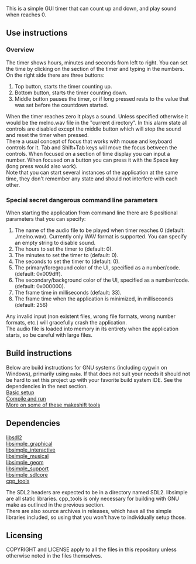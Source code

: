 This is a simple GUI timer that can count up and down, and play sound when reaches 0.

## Use instructions
### Overview
The timer shows hours, minutes and seconds from left to right. You can set the time by clicking on the section of the timer and typing in the numbers. <br />
On the right side there are three buttons:
1. Top button, starts the timer counting up.
2. Bottom button, starts the timer counting down.
3. Middle button pauses the timer, or if long pressed rests to the value that was set before the countdown started.

When the timer reaches zero it plays a sound. Unless specified otherwise it would be the melno.wav file in the "current directory". In this alarm state all controls are disabled except the middle button which will stop the sound and reset the timer when pressed.<br />
There a usual concept of focus that works with mouse and keyboard controls for it. Tab and Shift+Tab keys will move the focus between the controls. When focused on a section of time display you can input a number. When focused on a button you can press it with the Space key (long press would also work).<br />
Note that you can start several instances of the application at the same time, they don't remember any state and should not interfere with each other.

### Special secret dangerous command line parameters
When starting the application from command line there are 8 positional parameters that you can specify:
1. The name of the audio file to be played when timer reaches 0 (default: ./melno.wav). Currently only WAV format is supported. You can specify an empty string to disable sound.
2. The hours to set the timer to (default: 0).
3. The minutes to set the timer to (default: 0).
4. The seconds to set the timer to (default: 0).
5. The primary/foreground color of the UI, specified as a number/code. (default: 0x009dff).
6. The secondary/background color of the UI, specified as a number/code. (default: 0x000000).
7. The frame time in milliseconds (default: 33).
8. The frame time when the application is minimized, in milliseconds (default: 256)

Any invalid input (non existent files, wrong file formats, wrong number formats, etc.) will gracefully crash the application.<br />
The audio file is loaded into memory in its entirety when the application starts, so be careful with large files.



## Build instructions
Below are build instructions for GNU systems (including cygwin on Windows), primarily using `make`. If that does not suit your needs it should not be hard to set this project up with your favorite build system IDE. See the dependencies in the next section. <br />
[Basic setup](docs/1_basic_setup.md) <br />
[Compile and run](docs/2_compile_and_run.md) <br />
[More on some of these makeshift tools](docs/3_more_on_tools.md)

## Dependencies
[libsdl2](https://libsdl.org) <br />
[libsimple_graphical](https://notabug.org/namark/libsimple_graphical) <br />
[libsimple_interactive](https://notabug.org/namark/libsimple_interactive) <br />
[libsimple_musical](https://notabug.org/namark/libsimple_musical) <br />
[libsimple_geom](https://notabug.org/namark/libsimple_geom) <br />
[libsimple_support](https://notabug.org/namark/libsimple_support) <br />
[libsimple_sdlcore](https://notabug.org/namark/libsimple_sdlcore) <br />
[cpp_tools](https://notabug.org/namark/cpp_tools) <br />

The SDL2 headers are expected to be in a directory named SDL2. libsimple are all static libraries. cpp_tools is only necessary for building with GNU make as outlined in the previous section.<br />
There are also source archives in releases, which have all the simple libraries included, so using that you won't have to individually setup those.

## Licensing
COPYRIGHT and LICENSE apply to all the files in this repository unless otherwise noted in the files themselves.
